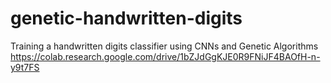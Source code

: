 # genetic-handwritten-digits

Training a handwritten digits classifier using CNNs and Genetic Algorithms
https://colab.research.google.com/drive/1bZJdGgKJE0R9FNiJF4BAOfH-n-y9t7FS
